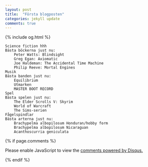 ```yaml
---
layout: post
title:  "Första blogposten"
categories: jekyll update
comments: true
---
```


{% include og.html %}

    Science fiction hhh
    Bästa böckerna just nu:
        Peter Watts: Blindsight
        Greg Egan: Axiomatic
        Joe Haldeman: The Accidental Time Machine
        Philip Reeve: Mortal Engines
    Musik
    Bästa banden just nu:
        Equilibrium
        Utmarken
        MASTER BOOT RECORD
    Spel
    Bästa spelen just nu:
        The Elder Scrolls V: Skyrim
        World of Warcraft
        The Sims-serien
    Fågelspindlar
    Bästa arterna just nu:
        Brachypelma albopilosum Honduran/hobby form
        Brachypelma albopilosum Nicaraguan
        Acanthoscurria geniculata


{% if page.comments %}

<div id="disqus_thread"></div>
<script>

/**
*  RECOMMENDED CONFIGURATION VARIABLES: EDIT AND UNCOMMENT THE SECTION BELOW TO INSERT DYNAMIC VALUES FROM YOUR PLATFORM OR CMS.
*  LEARN WHY DEFINING THESE VARIABLES IS IMPORTANT: https://disqus.com/admin/universalcode/#configuration-variables*/
/*
var disqus_config = function () {
this.page.url = PAGE_URL;  // Replace PAGE_URL with your page's canonical URL variable
this.page.identifier = PAGE_IDENTIFIER; // Replace PAGE_IDENTIFIER with your page's unique identifier variable
};
*/
(function() { // DON'T EDIT BELOW THIS LINE
var d = document, s = d.createElement('script');
s.src = 'https://1dv022-sp222xw.disqus.com/embed.js';
s.setAttribute('data-timestamp', +new Date());
(d.head || d.body).appendChild(s);
})();
</script>
<noscript>Please enable JavaScript to view the <a href="https://disqus.com/?ref_noscript">comments powered by Disqus.</a></noscript>

{% endif %} 
